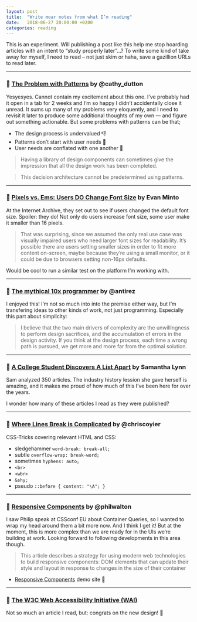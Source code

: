 ```yaml
---
layout: post
title:  "Write moar notes from what I’m reading"
date:   2018-06-27 20:00:00 +0200
categories: reading
---
```


This is an experiment. Will publishing a post like this help me stop hoarding articles with an intent to “study properly later”…? To write some kind of take away for myself, I need to read – not just skim or haha, save a gazillion URLs to read later.

---

### 🔗 [The Problem with Patterns](https://alistapart.com/article/problem-with-patterns) by @cathy_dutton

Yesyesyes. Cannot contain my excitement about this one. I’ve probably had it open in a tab for 2&nbsp;weeks and I’m so happy I didn’t accidentally close it unread. It sums up many of _my_ problems very eloquently, and I need to revisit it later to produce some additional thoughts of my own — and figure out something actionable. But some problems with patterns can be that;

* The design process is undervalued 👎
* Patterns don’t start with user needs 🙈
* User needs are conflated with one another 🤪

> Having a library of design components can sometimes give the impression that all the design work has been completed.

> This decision architecture cannot be predetermined using patterns.

---

### 🔗 [Pixels vs. Ems: Users DO Change Font Size](https://medium.com/@vamptvo/pixels-vs-ems-users-do-change-font-size-5cfb20831773) by Evan Minto

At the Internet Archive, they set out to see if users changed the default font size. Spoiler: they do! Not only do users increase font size, some user make it smaller than 16 pixels.

> That was surprising, since we assumed the only real use case was visually impaired users who need larger font sizes for readability. It’s possible there are users setting smaller sizes in order to fit more content on-screen, maybe because they’re using a small monitor, or it could be due to browsers setting non-16px defaults.

Would be cool to run a similar test on the platform I’m working with.

---

### 🔗 [The mythical 10x programmer](http://antirez.com/news/112) by @antirez

I enjoyed this! I’m not so much into into the premise either way, but I’m transfering ideas to other kinds of work, not just programming. Especially this part about simplicity:

> I believe that the two main drivers of complexity are the unwillingness to perform design sacrifices, and the accumulation of errors in the design activity. If you think at the design process, each time a wrong path is pursued, we get more and more far from the optimal solution.

---

### 🔗 [A College Student Discovers A List Apart](https://alistapart.com/article/onboarding-a-college-student-discovers-a-list-apart) by Samantha Lynn

Sam analyzed 350 articles. The industry history lession she gave herself is amazing, and it makes me proud of how much of this I’ve been here for over the years.

I wonder how many of these articles I read as they were published?

---

### 🔗 [Where Lines Break is Complicated](https://css-tricks.com/where-lines-break-is-complicated-heres-all-the-related-css-and-html/) by @chriscoyier

CSS-Tricks covering relevant HTML and CSS:


* sledgehammer `word-break: break-all;`
* subtle `overflow-wrap: break-word;`
* sometimes `hyphens: auto;`
* `<br>`
* `<wbr>`
* `&shy;`
* pseudo `::before { content: "\A"; }`

---

### 🔗 [Responsive Components](https://philipwalton.com/articles/responsive-components-a-solution-to-the-container-queries-problem/) by @philwalton

I saw Philip speak at CSSconf EU about Container Queries, so I wanted to wrap my head around them a bit more now. And I think I get it! But at the moment, this is more complex than we are ready for in the UIs we‘re building at work. Looking forward to following developments in this area though.

> This article describes a strategy for using modern web technologies to build responsive components: DOM elements that can update their style and layout in response to changes in the size of their container

* [Responsive Components](https://philipwalton.github.io/responsive-components/) demo site 🙌

---

### 🔗 [The W3C Web Accessibility Initiative (WAI)](https://www.w3.org/WAI/tips/developing/)

Not so much an article I read, but: congrats on the new design! 👏

